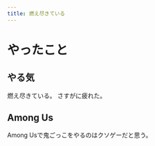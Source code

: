```yaml
---
title: 燃え尽きている
---
```


# やったこと

## やる気

燃え尽きている。
さすがに疲れた。

## Among Us

Among Usで鬼ごっこをやるのはクソゲーだと思う。
